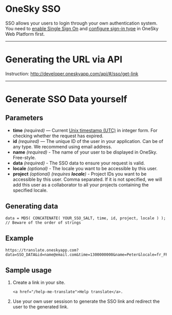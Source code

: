 # OneSky SSO
SSO allows your users to login through your own authentication system. You need to [enable Single Sign On](https://support.oneskyapp.com/hc/en-us/articles/206229118-How-to-enable-Single-Sign-On-SSO-) and [configure sign-in type](https://support.oneskyapp.com/hc/en-us/articles/206930187-Setting-up-the-sign-in-page-for-your-translation-platform-) in OneSky Web Platform first.

***

# Generating the URL via API
Instruction: http://developer.oneskyapp.com/api/#/sso/get-link

***

# Generate SSO Data yourself

## Parameters
- **time** _(required)_ — Current [Unix timestamp (UTC)](http://en.wikipedia.org/wiki/Unix_time) in integer form. For checking whether the request has expired.
- **id** _(required)_ — The unique ID of the user in your application. Can be of any type. We recommend using email address.
- **name** _(required)_ - The name of your user to be displayed in OneSky. Free-style.
- **data** _(required)_ - The SSO data to ensure your request is valid.
- **locale** _(optional)_ - The locale you want to be accessible by this user.
- **project** _(optional) (requires **locale**)_ - Project IDs you want to be accessible by this user. Comma separated. If it is not specified, we will add this user as a collaborator to all your projects containing the specified locale.

## Generating data
```code
data = MD5( CONCATENATE( YOUR_SSO_SALT, time, id, project, locale ) ); // Beware of the order of strings
```

## Example

    https://translate.oneskyapp.com?data=SSO_DATA&id=name@email.com&time=1300000000&name=Peter&locale=fr_FR&project=1,2,3

## Sample usage

1. Create a link in your site.
    ```
	<a href="/help-me-translate">Help translate</a>.
	```
2. Use your own user sessison to generate the SSO link and redirect the user to the generated link.
